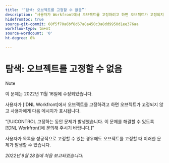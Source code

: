 ```yaml
---
title: '“탐색: 오브젝트를 고정할 수 없음”'
description: “사용자가 Workfront에서 오브젝트를 고정하려고 하면 오브젝트가 고정되지 않고 사용자에게 다음 메시지가 표시됩니다. 고정하는 동안 문제가 발생했습니다. 이 문제를 해결할 수 있도록 Workfront에 문의해 주시기 바랍니다.”
hidefromtoc: true
source-git-commit: 60f5f70a6bf8d67a8a450c3a8dd9950d1ee376aa
workflow-type: tm+mt
source-wordcount: '0'
ht-degree: 0%

---
```



# 탐색: 오브젝트를 고정할 수 없음

>[!NOTE]
>
>이 문제는 2022년 11월 16일에 수정되었습니다.

사용자가 [!DNL Workfront]에서 오브젝트를 고정하려고 하면 오브젝트가 고정되지 않고 사용자에게 다음 메시지가 표시됩니다.

“[!UICONTROL 고정하는 동안 문제가 발생했습니다. 이 문제를 해결할 수 있도록 [!DNL Workfront]에 문의해 주시기 바랍니다.]”

사용자가 목록을 성공적으로 고정할 수 있는 경우에도 오브젝트를 고정할 때 이러한 문제가 발생할 수 있습니다.

_2022년 9월 28일에 처음 보고되었습니다._

